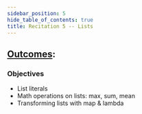 ```yaml
---
sidebar_position: 5
hide_table_of_contents: true
title: Recitation 5 -- Lists
---
```



## [Outcomes](/outcomes/): 

### **Objectives**
- List literals
- Math operations on lists: max, sum, mean
- Transforming lists with map & lambda
